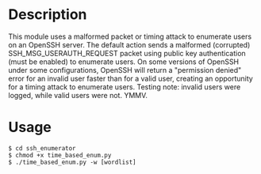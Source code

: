 # Description
This module uses a malformed packet or timing attack to enumerate users on an OpenSSH server. The default action sends a malformed (corrupted) SSH_MSG_USERAUTH_REQUEST packet using public key authentication (must be enabled) to enumerate users. On some versions of OpenSSH under some configurations, OpenSSH will return a "permission denied" error for an invalid user faster than for a valid user, creating an opportunity for a timing attack to enumerate users. Testing note: invalid users were logged, while valid users were not. YMMV.

# Usage
```
$ cd ssh_enumerator 
$ chmod +x time_based_enum.py 
$ ./time_based_enum.py -w [wordlist]
```
